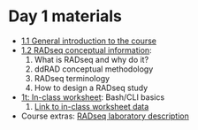 # Day 1 materials

* [1.1 General introduction to the course]()
* [1.2 RADseq conceptual information]():
    1. What is RADseq and why do it?
    2. ddRAD conceptual methodology
    3. RADseq terminology
    4. How to design a RADseq study
* [1t: In-class worksheet](): Bash/CLI basics
    1. [Link to in-class worksheet data](https://utexas.box.com/s/qybj49agfq13556v00yj2dfhc7o40m1u)
* Course extras: [RADseq laboratory description]()

